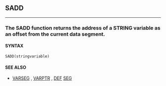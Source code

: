 ## SADD
---

### The SADD function returns the address of a STRING variable as an offset from the current data segment.

#### SYNTAX

`SADD(stringvariable)`

#### SEE ALSO
* [VARSEG](./VARSEG.md) , [VARPTR](./VARPTR.md) , [DEF](./DEF.md) [SEG](./SEG.md)
